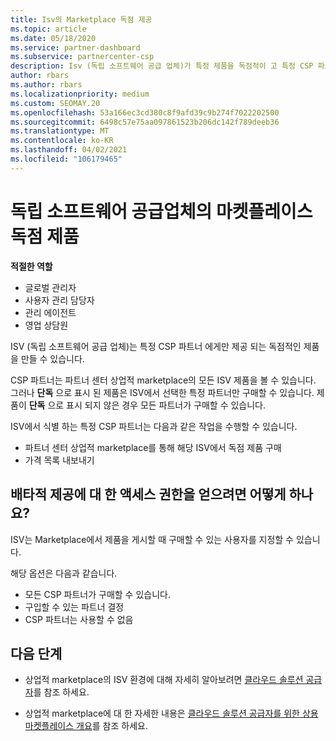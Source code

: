 ```yaml
---
title: Isv의 Marketplace 독점 제공
ms.topic: article
ms.date: 05/18/2020
ms.service: partner-dashboard
ms.subservice: partnercenter-csp
description: Isv (독립 소프트웨어 공급 업체)가 특정 제품을 독점적이 고 특정 CSP 파트너만 사용할 수 있도록 하는 방법에 대해 알아봅니다.
author: rbars
ms.author: rbars
ms.localizationpriority: medium
ms.custom: SEOMAY.20
ms.openlocfilehash: 53a166ec3cd380c8f9afd39c9b274f7022202500
ms.sourcegitcommit: 6498c57e75aa097861523b206dc142f789deeb36
ms.translationtype: MT
ms.contentlocale: ko-KR
ms.lasthandoff: 04/02/2021
ms.locfileid: "106179465"
---
```

# <a name="marketplace-exclusive-offers-from-independent-software-vendors"></a>독립 소프트웨어 공급업체의 마켓플레이스 독점 제품

**적절한 역할**

- 글로벌 관리자
- 사용자 관리 담당자
- 관리 에이전트
- 영업 상담원

ISV (독립 소프트웨어 공급 업체)는 특정 CSP 파트너 에게만 제공 되는 독점적인 제품을 만들 수 있습니다.

CSP 파트너는 파트너 센터 상업적 marketplace의 모든 ISV 제품을 볼 수 있습니다. 그러나 **단독** 으로 표시 된 제품은 ISV에서 선택한 특정 파트너만 구매할 수 있습니다. 제품이 **단독** 으로 표시 되지 않은 경우 모든 파트너가 구매할 수 있습니다.

ISV에서 식별 하는 특정 CSP 파트너는 다음과 같은 작업을 수행할 수 있습니다.

- 파트너 센터 상업적 marketplace를 통해 해당 ISV에서 독점 제품 구매
- 가격 목록 내보내기

## <a name="how-do-you-gain-access-to-exclusive-offers"></a>배타적 제공에 대 한 액세스 권한을 얻으려면 어떻게 하나요?

ISV는 Marketplace에서 제품을 게시할 때 구매할 수 있는 사용자를 지정할 수 있습니다.

해당 옵션은 다음과 같습니다.

- 모든 CSP 파트너가 구매할 수 있습니다.
- 구입할 수 있는 파트너 결정
- CSP 파트너는 사용할 수 없음

## <a name="next-steps"></a>다음 단계

- 상업적 marketplace의 ISV 환경에 대해 자세히 알아보려면 [클라우드 솔루션 공급자](/azure/marketplace/cloud-solution-providers)를 참조 하세요.

- 상업적 marketplace에 대 한 자세한 내용은 [클라우드 솔루션 공급자를 위한 상용 마켓플레이스 개요](csp-commercial-marketplace-overview.md)를 참조 하세요.